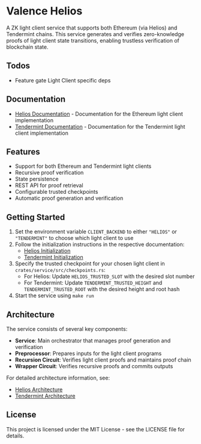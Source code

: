 # Valence Helios

A ZK light client service that supports both Ethereum (via Helios) and Tendermint chains. This service generates and verifies zero-knowledge proofs of light client state transitions, enabling trustless verification of blockchain state.

## Todos
- Feature gate Light Client specific deps

## Documentation

- [Helios Documentation](docs/integrations/HELIOS.md) - Documentation for the Ethereum light client implementation
- [Tendermint Documentation](docs/integrations/TENDERMINT.md) - Documentation for the Tendermint light client implementation

## Features

- Support for both Ethereum and Tendermint light clients
- Recursive proof verification
- State persistence
- REST API for proof retrieval
- Configurable trusted checkpoints
- Automatic proof generation and verification

## Getting Started

1. Set the environment variable `CLIENT_BACKEND` to either `"HELIOS"` or `"TENDERMINT"` to choose which light client to use
2. Follow the initialization instructions in the respective documentation:
   - [Helios Initialization](docs/HELIOS.md#re-initialization)
   - [Tendermint Initialization](docs/TENDERMINT.md#re-initialization)
3. Specify the trusted checkpoint for your chosen light client in `crates/service/src/checkpoints.rs`:
   - For Helios: Update `HELIOS_TRUSTED_SLOT` with the desired slot number
   - For Tendermint: Update `TENDERMINT_TRUSTED_HEIGHT` and `TENDERMINT_TRUSTED_ROOT` with the desired height and root hash
4. Start the service using `make run`

## Architecture

The service consists of several key components:

- **Service**: Main orchestrator that manages proof generation and verification
- **Preprocessor**: Prepares inputs for the light client programs
- **Recursion Circuit**: Verifies light client proofs and maintains proof chain
- **Wrapper Circuit**: Verifies recursive proofs and commits outputs

For detailed architecture information, see:
- [Helios Architecture](docs/HELIOS.md#system-architecture)
- [Tendermint Architecture](docs/TENDERMINT.md#system-architecture)

## License

This project is licensed under the MIT License - see the LICENSE file for details. 
